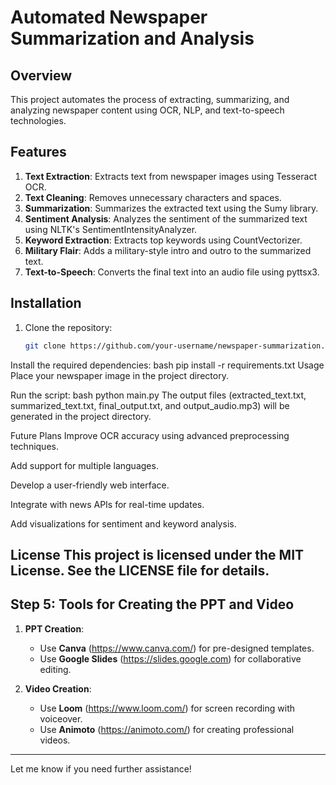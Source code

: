 # Automated Newspaper Summarization and Analysis

## Overview
This project automates the process of extracting, summarizing, and analyzing newspaper content using OCR, NLP, and text-to-speech technologies.

## Features
1. **Text Extraction**: Extracts text from newspaper images using Tesseract OCR.
2. **Text Cleaning**: Removes unnecessary characters and spaces.
3. **Summarization**: Summarizes the extracted text using the Sumy library.
4. **Sentiment Analysis**: Analyzes the sentiment of the summarized text using NLTK's SentimentIntensityAnalyzer.
5. **Keyword Extraction**: Extracts top keywords using CountVectorizer.
6. **Military Flair**: Adds a military-style intro and outro to the summarized text.
7. **Text-to-Speech**: Converts the final text into an audio file using pyttsx3.

## Installation
1. Clone the repository:
   ```bash
   git clone https://github.com/your-username/newspaper-summarization.git

Install the required dependencies:
bash
pip install -r requirements.txt
Usage
Place your newspaper image in the project directory.

Run the script:
bash
python main.py
The output files (extracted_text.txt, summarized_text.txt, final_output.txt, and output_audio.mp3) will be generated in the project directory.

Future Plans
Improve OCR accuracy using advanced preprocessing techniques.

Add support for multiple languages.

Develop a user-friendly web interface.

Integrate with news APIs for real-time updates.

Add visualizations for sentiment and keyword analysis.

License
This project is licensed under the MIT License. See the LICENSE file for details.
---

## **Step 5: Tools for Creating the PPT and Video**
1. **PPT Creation**:
   - Use **Canva** (https://www.canva.com/) for pre-designed templates.
   - Use **Google Slides** (https://slides.google.com) for collaborative editing.

2. **Video Creation**:
   - Use **Loom** (https://www.loom.com/) for screen recording with voiceover.
   - Use **Animoto** (https://animoto.com/) for creating professional videos.

---

Let me know if you need further assistance!
